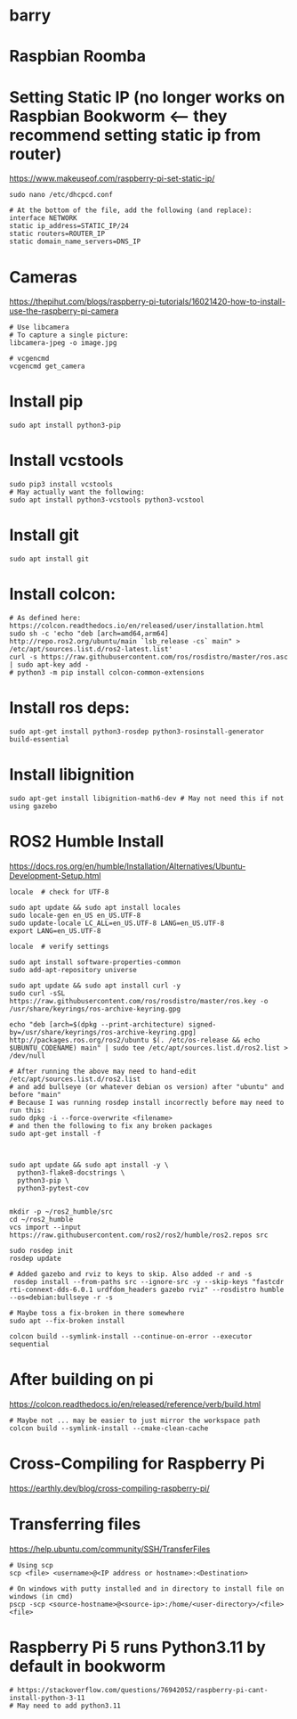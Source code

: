 # barry

# Raspbian Roomba

# Setting Static IP (no longer works on Raspbian Bookworm <-- they recommend setting static ip from router)
https://www.makeuseof.com/raspberry-pi-set-static-ip/
```
sudo nano /etc/dhcpcd.conf

# At the bottom of the file, add the following (and replace):
interface NETWORK 
static ip_address=STATIC_IP/24
static routers=ROUTER_IP 
static domain_name_servers=DNS_IP
```


# Cameras
https://thepihut.com/blogs/raspberry-pi-tutorials/16021420-how-to-install-use-the-raspberry-pi-camera
```
# Use libcamera
# To capture a single picture:
libcamera-jpeg -o image.jpg

# vcgencmd
vcgencmd get_camera
```

# Install pip
```
sudo apt install python3-pip
```

# Install vcstools
```
sudo pip3 install vcstools
# May actually want the following:
sudo apt install python3-vcstools python3-vcstool
```

# Install git 
```
sudo apt install git
```
# Install colcon:
```
# As defined here: https://colcon.readthedocs.io/en/released/user/installation.html
sudo sh -c 'echo "deb [arch=amd64,arm64] http://repo.ros2.org/ubuntu/main `lsb_release -cs` main" > /etc/apt/sources.list.d/ros2-latest.list'
curl -s https://raw.githubusercontent.com/ros/rosdistro/master/ros.asc | sudo apt-key add -
# python3 -m pip install colcon-common-extensions
```

# Install ros deps:
```
sudo apt-get install python3-rosdep python3-rosinstall-generator build-essential
```

# Install libignition
```
sudo apt-get install libignition-math6-dev # May not need this if not using gazebo
```

# ROS2 Humble Install
https://docs.ros.org/en/humble/Installation/Alternatives/Ubuntu-Development-Setup.html
```
locale  # check for UTF-8

sudo apt update && sudo apt install locales
sudo locale-gen en_US en_US.UTF-8
sudo update-locale LC_ALL=en_US.UTF-8 LANG=en_US.UTF-8
export LANG=en_US.UTF-8

locale  # verify settings

sudo apt install software-properties-common
sudo add-apt-repository universe

sudo apt update && sudo apt install curl -y
sudo curl -sSL https://raw.githubusercontent.com/ros/rosdistro/master/ros.key -o /usr/share/keyrings/ros-archive-keyring.gpg

echo "deb [arch=$(dpkg --print-architecture) signed-by=/usr/share/keyrings/ros-archive-keyring.gpg] http://packages.ros.org/ros2/ubuntu $(. /etc/os-release && echo $UBUNTU_CODENAME) main" | sudo tee /etc/apt/sources.list.d/ros2.list > /dev/null

# After running the above may need to hand-edit /etc/apt/sources.list.d/ros2.list
# and add bullseye (or whatever debian os version) after "ubuntu" and before "main"
# Because I was running rosdep install incorrectly before may need to run this:
sudo dpkg -i --force-overwrite <filename>
# and then the following to fix any broken packages
sudo apt-get install -f



sudo apt update && sudo apt install -y \
  python3-flake8-docstrings \
  python3-pip \
  python3-pytest-cov


mkdir -p ~/ros2_humble/src
cd ~/ros2_humble
vcs import --input https://raw.githubusercontent.com/ros2/ros2/humble/ros2.repos src

sudo rosdep init
rosdep update

# Added gazebo and rviz to keys to skip. Also added -r and -s 
 rosdep install --from-paths src --ignore-src -y --skip-keys "fastcdr rti-connext-dds-6.0.1 urdfdom_headers gazebo rviz" --rosdistro humble --os=debian:bullseye -r -s

# Maybe toss a fix-broken in there somewhere
sudo apt --fix-broken install

colcon build --symlink-install --continue-on-error --executor sequential
```

# After building on pi
https://colcon.readthedocs.io/en/released/reference/verb/build.html
```
# Maybe not ... may be easier to just mirror the workspace path
colcon build --symlink-install --cmake-clean-cache
```

# Cross-Compiling for Raspberry Pi
https://earthly.dev/blog/cross-compiling-raspberry-pi/

# Transferring files
https://help.ubuntu.com/community/SSH/TransferFiles
```
# Using scp
scp <file> <username>@<IP address or hostname>:<Destination>

# On windows with putty installed and in directory to install file on windows (in cmd)
pscp -scp <source-hostname>@<source-ip>:/home/<user-directory>/<file> <file>
```

# Raspberry Pi 5 runs Python3.11 by default in bookworm
```
# https://stackoverflow.com/questions/76942052/raspberry-pi-cant-install-python-3-11
# May need to add python3.11
```
